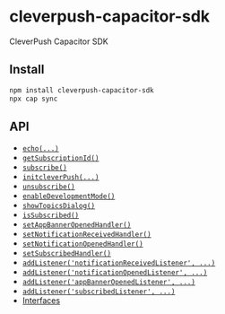 # cleverpush-capacitor-sdk

CleverPush Capacitor SDK

## Install

```bash
npm install cleverpush-capacitor-sdk
npx cap sync
```

## API

<docgen-index>

* [`echo(...)`](#echo)
* [`getSubscriptionId()`](#getsubscriptionid)
* [`subscribe()`](#subscribe)
* [`initcleverPush(...)`](#initcleverpush)
* [`unsubscribe()`](#unsubscribe)
* [`enableDevelopmentMode()`](#enabledevelopmentmode)
* [`showTopicsDialog()`](#showtopicsdialog)
* [`isSubscribed()`](#issubscribed)
* [`setAppBannerOpenedHandler()`](#setappbanneropenedhandler)
* [`setNotificationReceivedHandler()`](#setnotificationreceivedhandler)
* [`setNotificationOpenedHandler()`](#setnotificationopenedhandler)
* [`setSubscribedHandler()`](#setsubscribedhandler)
* [`addListener('notificationReceivedListener', ...)`](#addlistenernotificationreceivedlistener)
* [`addListener('notificationOpenedListener', ...)`](#addlistenernotificationopenedlistener)
* [`addListener('appBannerOpenedListener', ...)`](#addlistenerappbanneropenedlistener)
* [`addListener('subscribedListener', ...)`](#addlistenersubscribedlistener)
* [Interfaces](#interfaces)

</docgen-index>